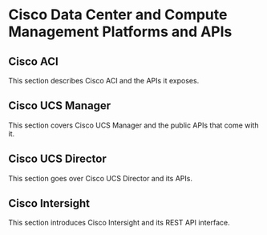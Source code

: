 # Cisco Data Center and Compute Management Platforms and APIs

## Cisco ACI
This section describes Cisco ACI and the APIs it exposes.

## Cisco UCS Manager
This section covers Cisco UCS Manager and the public APIs that come with it.

## Cisco UCS Director
This section goes over Cisco UCS Director and its APIs.

## Cisco Intersight
This section introduces Cisco Intersight and its REST API interface.
